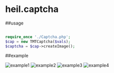 # heil.captcha

##usage

```php
  
require_once './Captcha.php';
$cap = new TMTCaptcha($vals);
$captcha = $cap->createImage();

```

##example

![example1](https://github.com/Ulll/heil.captcha/blob/master/example/1451531306.8061.jpg)
![example2](https://github.com/Ulll/heil.captcha/blob/master/example/1451531331.0574.jpg)
![example3](https://github.com/Ulll/heil.captcha/blob/master/example/1451531339.0852.jpg)
![example4](https://github.com/Ulll/heil.captcha/blob/master/example/1451531353.1939.jpg)
